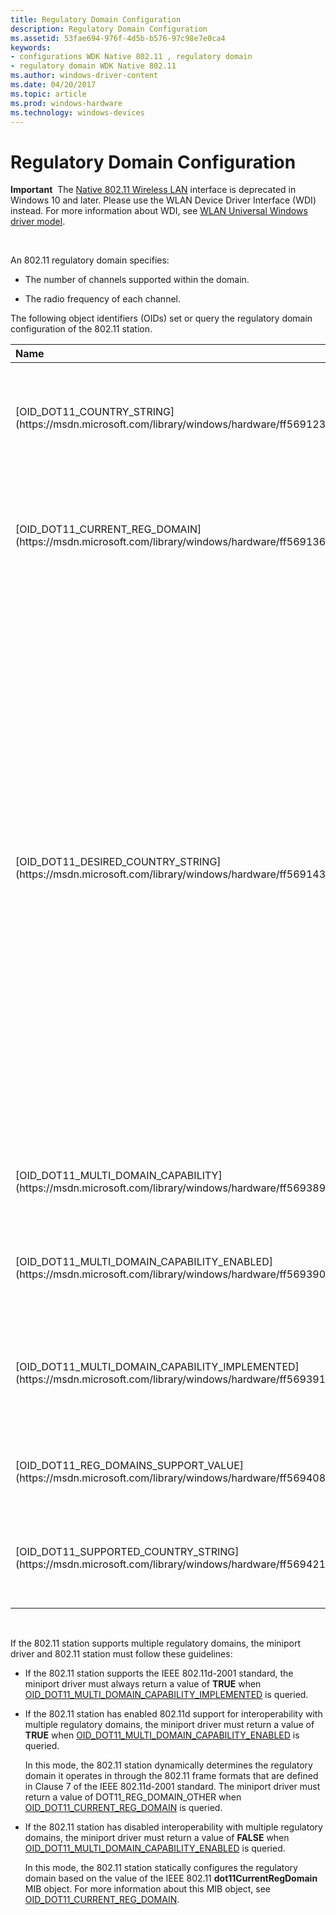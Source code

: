 ```yaml
---
title: Regulatory Domain Configuration
description: Regulatory Domain Configuration
ms.assetid: 53fae694-976f-4d5b-b576-97c98e7e0ca4
keywords:
- configurations WDK Native 802.11 , regulatory domain
- regulatory domain WDK Native 802.11
ms.author: windows-driver-content
ms.date: 04/20/2017
ms.topic: article
ms.prod: windows-hardware
ms.technology: windows-devices
---
```


# Regulatory Domain Configuration


**Important**  The [Native 802.11 Wireless LAN](native-802-11-wireless-lan4.md) interface is deprecated in Windows 10 and later. Please use the WLAN Device Driver Interface (WDI) instead. For more information about WDI, see [WLAN Universal Windows driver model](wifi-universal-driver-model.md).

 

An 802.11 regulatory domain specifies:

-   The number of channels supported within the domain.

-   The radio frequency of each channel.

The following object identifiers (OIDs) set or query the regulatory domain configuration of the 802.11 station.

<table>
<colgroup>
<col width="50%" />
<col width="50%" />
</colgroup>
<thead>
<tr class="header">
<th align="left">Name</th>
<th align="left">Description</th>
</tr>
</thead>
<tbody>
<tr class="odd">
<td align="left"><p>[OID_DOT11_COUNTRY_STRING](https://msdn.microsoft.com/library/windows/hardware/ff569123)</p></td>
<td align="left"><p>Queries the regulatory domain (identified by an IEEE 802.11 country string) in which the 802.11 station is operating.</p></td>
</tr>
<tr class="even">
<td align="left"><p>[OID_DOT11_CURRENT_REG_DOMAIN](https://msdn.microsoft.com/library/windows/hardware/ff569136)</p></td>
<td align="left"><p>Sets or queries the current regulatory domain used by the physical media dependent (PMD) sublayer of the PHY on the 802.11 station.</p></td>
</tr>
<tr class="odd">
<td align="left"><p>[OID_DOT11_DESIRED_COUNTRY_STRING](https://msdn.microsoft.com/library/windows/hardware/ff569143)</p></td>
<td align="left"><p>Sets or queries the IEEE 802.11d country string used by the 802.11 station whenever it performs one of the following:</p>
<ul>
<li><p>Starts an independent basic service set (IBSS) network during a connection operation. For more information, see [Connection Operations](connection-operations.md).</p>
<div class="alert">
<strong>Note</strong>  IBSS (Ad hoc) and SoftAP are deprecated. Starting with Windows 8.1 and Windows Server 2012 R2, use [Wi-Fi Direct](wi-fi-direct-miniport-initialization-and-configuration.md).
</div>
<div>
 
</div></li>
<li><p>A scan operation. For more information, see [Native 802.11 Scan Operations](native-802-11-scan-operations.md).</p></li>
</ul></td>
</tr>
<tr class="even">
<td align="left"><p>[OID_DOT11_MULTI_DOMAIN_CAPABILITY](https://msdn.microsoft.com/library/windows/hardware/ff569389)</p></td>
<td align="left"><p>Queries the list of attributes for all regulatory domains supported by the 802.11 station.</p></td>
</tr>
<tr class="odd">
<td align="left"><p>[OID_DOT11_MULTI_DOMAIN_CAPABILITY_ENABLED](https://msdn.microsoft.com/library/windows/hardware/ff569390)</p></td>
<td align="left"><p>Sets or queries whether the 802.11 station can operate in multiple regulatory domains.</p></td>
</tr>
<tr class="even">
<td align="left"><p>[OID_DOT11_MULTI_DOMAIN_CAPABILITY_IMPLEMENTED](https://msdn.microsoft.com/library/windows/hardware/ff569391)</p></td>
<td align="left"><p>Queries whether the 802.11 station supports interoperability within multiple regulatory domains as defined in the IEEE 802.11d-2001 standard.</p></td>
</tr>
<tr class="odd">
<td align="left"><p>[OID_DOT11_REG_DOMAINS_SUPPORT_VALUE](https://msdn.microsoft.com/library/windows/hardware/ff569408)</p></td>
<td align="left"><p>Queries the list of regulatory domains supported by the 802.11 station.</p></td>
</tr>
<tr class="even">
<td align="left"><p>[OID_DOT11_SUPPORTED_COUNTRY_STRING](https://msdn.microsoft.com/library/windows/hardware/ff569421)</p></td>
<td align="left"><p>Queries the list of regulatory domains (as identified by IEEE 802.11d country strings) supported by the 802.11 station.</p></td>
</tr>
</tbody>
</table>

 

If the 802.11 station supports multiple regulatory domains, the miniport driver and 802.11 station must follow these guidelines:

-   If the 802.11 station supports the IEEE 802.11d-2001 standard, the miniport driver must always return a value of **TRUE** when [OID\_DOT11\_MULTI\_DOMAIN\_CAPABILITY\_IMPLEMENTED](https://msdn.microsoft.com/library/windows/hardware/ff569391) is queried.

-   If the 802.11 station has enabled 802.11d support for interoperability with multiple regulatory domains, the miniport driver must return a value of **TRUE** when [OID\_DOT11\_MULTI\_DOMAIN\_CAPABILITY\_ENABLED](https://msdn.microsoft.com/library/windows/hardware/ff569390) is queried.

    In this mode, the 802.11 station dynamically determines the regulatory domain it operates in through the 802.11 frame formats that are defined in Clause 7 of the IEEE 802.11d-2001 standard. The miniport driver must return a value of DOT11\_REG\_DOMAIN\_OTHER when [OID\_DOT11\_CURRENT\_REG\_DOMAIN](https://msdn.microsoft.com/library/windows/hardware/ff569136) is queried.

-   If the 802.11 station has disabled interoperability with multiple regulatory domains, the miniport driver must return a value of **FALSE** when [OID\_DOT11\_MULTI\_DOMAIN\_CAPABILITY\_ENABLED](https://msdn.microsoft.com/library/windows/hardware/ff569390) is queried.

    In this mode, the 802.11 station statically configures the regulatory domain based on the value of the IEEE 802.11 **dot11CurrentRegDomain** MIB object. For more information about this MIB object, see [OID\_DOT11\_CURRENT\_REG\_DOMAIN](https://msdn.microsoft.com/library/windows/hardware/ff569136).

 

 





